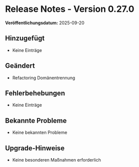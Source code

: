 # Release Notes - Version 0.27.0

**Veröffentlichungsdatum:** 2025-09-20

## Hinzugefügt
- Keine Einträge

## Geändert
- Refactoring Domänentrennung

## Fehlerbehebungen
- Keine Einträge

## Bekannte Probleme
- Keine bekannten Probleme

## Upgrade-Hinweise
- Keine besonderen Maßnahmen erforderlich
